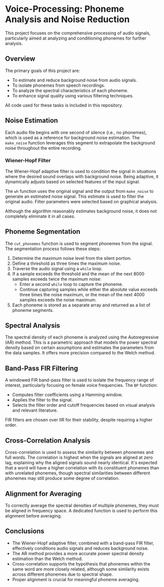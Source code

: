 # Voice-Processing: Phoneme Analysis and Noise Reduction

This project focuses on the comprehensive processing of audio signals, particularly aimed at analyzing and conditioning phonemes for further analysis.

## Overview

The primary goals of this project are:

- To estimate and reduce background noise from audio signals.
- To isolate phonemes from speech recordings.
- To analyze the spectral characteristics of each phoneme.
- To enhance signal quality using various filtering techniques.

All code used for these tasks is included in this repository.

## Noise Estimation

Each audio file begins with one second of silence (i.e., no phonemes), which is used as a reference for background noise estimation. The `make_noise` function leverages this segment to extrapolate the background noise throughout the entire recording.

### Wiener-Hopf Filter

The Wiener-Hopf adaptive filter is used to condition the signal in situations where the desired sound overlaps with background noise. Being adaptive, it dynamically adjusts based on selected features of the input signal.

The `wh` function uses the original signal and the output from `make_noise` to generate an estimated noise signal. This estimate is used to filter the original audio. Filter parameters were selected based on graphical analysis.

Although the algorithm reasonably estimates background noise, it does not completely eliminate it in all cases.

## Phoneme Segmentation

The `cut_phonemes` function is used to segment phonemes from the signal. The segmentation process follows these steps:

1. Determine the maximum noise level from the silent portion.
2. Define a threshold as three times the maximum noise.
3. Traverse the audio signal using a `while` loop.
4. If a sample exceeds the threshold and the mean of the next 8000 samples exceeds twice the maximum noise:
   - Enter a second `while` loop to capture the phoneme.
   - Continue capturing samples while either the absolute value exceeds three times the noise maximum, or the mean of the next 4000 samples exceeds the noise maximum.
5. Each phoneme is stored as a separate array and returned as a list of phoneme segments.

## Spectral Analysis

The spectral density of each phoneme is analyzed using the Autoregressive (AR) method. This is a parametric approach that models the power spectral density based on certain assumptions and estimates the parameters from the data samples. It offers more precision compared to the Welch method.

## Band-Pass FIR Filtering

A windowed FIR band-pass filter is used to isolate the frequency range of interest, particularly focusing on female voice frequencies. The `BP` function:

- Computes filter coefficients using a Hamming window.
- Applies the filter to the signal.
- Selects the filter order and cutoff frequencies based on visual analysis and relevant literature.

FIR filters are chosen over IIR for their stability, despite requiring a higher order.

## Cross-Correlation Analysis

Cross-correlation is used to assess the similarity between phonemes and full words. The correlation is highest when the signals are aligned at zero lag, explaining why the aligned signals sound nearly identical. It's expected that a word will have a higher correlation with its constituent phonemes than with unrelated phonemes, though spectral similarities between different phonemes may still produce some degree of correlation.

## Alignment for Averaging

To correctly average the spectral densities of multiple phonemes, they must be aligned in frequency space. A dedicated function is used to perform this alignment before averaging.

## Conclusions

- The Wiener-Hopf adaptive filter, combined with a band-pass FIR filter, effectively conditions audio signals and reduces background noise.
- The AR method provides a more accurate power spectral density estimation than the Welch method.
- Cross-correlation supports the hypothesis that phonemes within the same word are more closely related, although some similarity exists across different phonemes due to spectral shape.
- Proper alignment is crucial for meaningful phoneme averaging.
